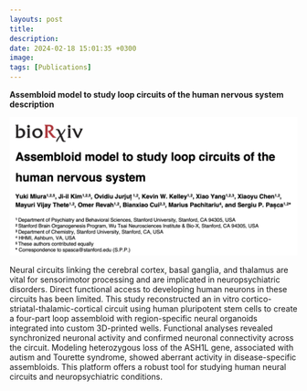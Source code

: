 ```yaml
---
layouts: post
title:
description:
date: 2024-02-18 15:01:35 +0300
image:
tags: [Publications]
---
```

**Assembloid model to study loop circuits of the human nervous system
description**

![Paper](/images/Miura_and_Kim_bioRxiv_2024.png)

Neural circuits linking the cerebral cortex, basal ganglia, and thalamus are vital for sensorimotor processing and are implicated in neuropsychiatric disorders. Direct functional access to developing human neurons in these circuits has been limited. This study reconstructed an in vitro cortico-striatal-thalamic-cortical circuit using human pluripotent stem cells to create a four-part loop assembloid with region-specific neural organoids integrated into custom 3D-printed wells.  Functional analyses revealed synchronized neuronal activity and confirmed neuronal connectivity across the circuit. Modeling heterozygous loss of the ASH1L gene, associated with autism and Tourette syndrome, showed aberrant activity in disease-specific assembloids. This platform offers a robust tool for studying human neural circuits and neuropsychiatric conditions.

